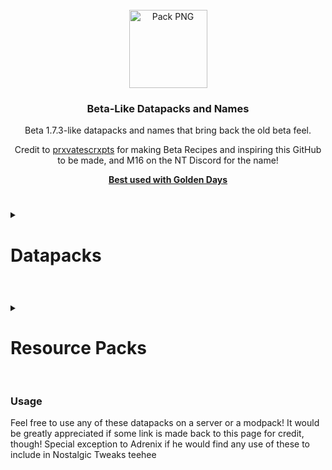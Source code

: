 <!-- PROJECT LOGO -->
<br />
<div align="center">
  <a href="https://github.com/othneildrew/Best-README-Template">
    <img src="https://raw.githubusercontent.com/JimmJam/BetaPacks/main/Good%20Old%20Items/pack.png" alt="Pack PNG" width="125" height="125">
  </a>

  <h3 align="center">Beta-Like Datapacks and Names</h3>

  <p align="center">
    Beta 1.7.3-like datapacks and names that bring back the old beta feel.
  <p>Credit to <a href="https://github.com/prxvatescrxpts">prxvatescrxpts</a> for making Beta Recipes and inspiring this GitHub to be made, and M16 on the NT Discord for the name!</p>
    <a href="https://github.com/PoeticRainbow/golden-days"><strong>Best used with Golden Days</strong></a>
  </p>
</div>


#
<details closed>
  <summary><h1>Datapacks</h2></summary>
    <details closed>
      <summary><h2>Beta Recipes</h2></summary>
        Beta Recipes emoves all recipes from the game, and only adds back those that were in Beta 1.7.3. This in combination with the other datpacks, Nostalgic Tweaks, Fabrication and Cabbage's Retro Generator can be used to recreate an almost 1 for 1 Beta 1.7.3 experience.
    </details>
    <details closed>
      <summary><h2>Only Cod</h2></summary>
        Makes the fishing loot tables only contain Cod, or "Raw Fish", as Good Old Names corrects. Removes all junk and treasure loot from the loot tables, effectively removing any chance of getting a modern item like an enchanted fishing rod, armor, or enchanted books.
    </details>
    <details closed>
      <summary><h2>No Mutton</h2></summary>
        Throughout Beta 1.7.3 and Release 1.7, sheep could be killed to drop 1 wool, but did not drop mutton because it had yet to be added. This datapack reverts to that behavior. Only made because the current "old drops" for sheep in Nostalgic Tweaks does not drop wool when sheep are killed.
    </details>
    <details closed>
      <summary><h2>Old Block Drops</h2></summary>
        In almost all Beta versions, there were certain drops that were different to modern versions. Currently, this datapack only changes oak stairs to drop one oak plank, cobblestone stairs to one cobblestone, and bookshelves to drop nothing (balanced by Beta Recipes, because of how cheap books were.) If you remember anything else that was different, let me know!
    </details>
</details>

#
<details closed>
  <summary><h1>Resource Packs</h2></summary>
    <details closed>
      <summary><h2>Good Old Names</h2></summary>
        Adds back and replaces lot of old names, renaming all wood types to "wood", wood type fences to "wood", and much more. Golden Days fixes almost all the rest of the names that aren't included in this pack. Not all names are directly from 1.7.3 - crafting table is "Workbench", as it was through b1.0-b1.2.
    </details>
    <details closed>
      <summary><h2>Indev and Beta Doors</h2></summary>
        During Indev, the side door texture was the same as the oak plank texture. This first pack brings this look back. The second, Beta doors had a weird look to them, where the top and bottom of the side of the door was a copy of the bottom front texture of the door, rather than the side of each the top and bottom.
    </details>
</details>

#
### Usage
<p>Feel free to use any of these datapacks on a server or a modpack! It would be greatly appreciated if some link is made back to this page for credit, though! Special exception to Adrenix if he would find any use of these to include in Nostalgic Tweaks teehee
